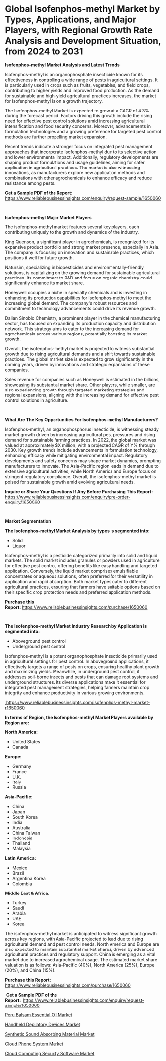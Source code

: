 <p><h1>Global Isofenphos-methyl Market by Types, Applications, and Major Players, with Regional Growth Rate Analysis and Development Situation, from 2024 to 2031</h1></p><p><strong>Isofenphos-methyl Market Analysis and Latest Trends</strong></p>
<p><p>Isofenphos-methyl is an organophosphate insecticide known for its effectiveness in controlling a wide range of pests in agricultural settings. It is particularly used in crops such as fruits, vegetables, and field crops, contributing to higher yields and improved food production. As the demand for sustainable and high-yield agricultural practices increases, the market for Isofenphos-methyl is on a growth trajectory.</p><p>The Isofenphos-methyl Market is expected to grow at a CAGR of 4.3% during the forecast period. Factors driving this growth include the rising need for effective pest control solutions amid increasing agricultural intensification and food security concerns. Moreover, advancements in formulation technologies and a growing preference for targeted pest control methods are further propelling market expansion.</p><p>Recent trends indicate a stronger focus on integrated pest management approaches that incorporate Isofenphos-methyl due to its selective action and lower environmental impact. Additionally, regulatory developments are shaping product formulations and usage guidelines, aiming for safer application in agricultural practices. The market is also witnessing innovations, as manufacturers explore new application methods and combinations with other agrochemicals to enhance efficacy and reduce resistance among pests.</p></p>
<p><strong>Get a Sample PDF of the Report:&nbsp;</strong> <a href="https://www.reliablebusinessinsights.com/enquiry/request-sample/1650060?utm_campaign=97&utm_medium=2&utm_source=Github&utm_content=ia&utm_term=26092024&utm_id=isofenphos-methyl">https://www.reliablebusinessinsights.com/enquiry/request-sample/1650060</a></p>
<p>&nbsp;</p>
<p><strong>Isofenphos-methyl Major Market Players</strong></p>
<p><p>The isofenphos-methyl market features several key players, each contributing uniquely to the growth and dynamics of the industry. </p><p>King Quenson, a significant player in agrochemicals, is recognized for its expansive product portfolio and strong market presence, especially in Asia. The company is focusing on innovation and sustainable practices, which positions it well for future growth.</p><p>Natursim, specializing in biopesticides and environmentally-friendly solutions, is capitalizing on the growing demand for sustainable agricultural practices. Its commitment to R&D and focus on organic chemistry could significantly enhance its market share.</p><p>Honeywell occupies a niche in specialty chemicals and is investing in enhancing its production capabilities for isofenphos-methyl to meet the increasing global demand. The company's robust resources and commitment to technology advancements could drive its revenue growth.</p><p>Dalian Sinobio Chemistry, a prominent player in the chemical manufacturing sector, has focused on expanding its production capacity and distribution network. This strategy aims to cater to the increasing demand for agrochemicals across various regions, potentially boosting its market growth.</p><p>Overall, the isofenphos-methyl market is projected to witness substantial growth due to rising agricultural demands and a shift towards sustainable practices. The global market size is expected to grow significantly in the coming years, driven by innovations and strategic expansions of these companies.</p><p>Sales revenue for companies such as Honeywell is estimated in the billions, showcasing its substantial market share. Other players, while smaller, are also experiencing growth through targeted marketing strategies and regional expansions, aligning with the increasing demand for effective pest control solutions in agriculture.</p></p>
<p>&nbsp;</p>
<p><strong>What Are The Key Opportunities For Isofenphos-methyl Manufacturers?</strong></p>
<p><p>Isofenphos-methyl, an organophosphorus insecticide, is witnessing steady market growth driven by increasing agricultural pest pressures and rising demand for sustainable farming practices. In 2022, the global market was valued at approximately $X million, with a projected CAGR of Y% through 2030. Key growth trends include advancements in formulation technology, enhancing efficacy while mitigating environmental impact. Regulatory developments and safety concerns may shape market dynamics, prompting manufacturers to innovate. The Asia-Pacific region leads in demand due to extensive agricultural activities, while North America and Europe focus on stringent regulatory compliance. Overall, the isofenphos-methyl market is poised for sustainable growth amid evolving agricultural needs.</p></p>
<p><strong>Inquire or Share Your Questions If Any Before Purchasing This Report:</strong> <a href="https://www.reliablebusinessinsights.com/enquiry/pre-order-enquiry/1650060?utm_campaign=97&utm_medium=2&utm_source=Github&utm_content=ia&utm_term=26092024&utm_id=isofenphos-methyl">https://www.reliablebusinessinsights.com/enquiry/pre-order-enquiry/1650060</a></p>
<p>&nbsp;</p>
<p><strong>Market Segmentation</strong></p>
<p><strong>The Isofenphos-methyl Market Analysis by types is segmented into:</strong></p>
<p><ul><li>Solid</li><li>Liquor</li></ul></p>
<p><p>Isofenphos-methyl is a pesticide categorized primarily into solid and liquid markets. The solid market includes granules or powders used in agriculture for effective pest control, offering benefits like easy handling and targeted application. Conversely, the liquid market comprises emulsifiable concentrates or aqueous solutions, often preferred for their versatility in application and rapid absorption. Both market types cater to different agricultural practices, ensuring that farmers have suitable options based on their specific crop protection needs and preferred application methods.</p></p>
<p><strong>Purchase this Report:&nbsp;</strong><a href="https://www.reliablebusinessinsights.com/purchase/1650060?utm_campaign=97&utm_medium=2&utm_source=Github&utm_content=ia&utm_term=26092024&utm_id=isofenphos-methyl">https://www.reliablebusinessinsights.com/purchase/1650060</a></p>
<p>&nbsp;</p>
<p><strong>The Isofenphos-methyl Market Industry Research by Application is segmented into:</strong></p>
<p><ul><li>Aboveground pest control</li><li>Underground pest control</li></ul></p>
<p><p>Isofenphos-methyl is a potent organophosphate insecticide primarily used in agricultural settings for pest control. In aboveground applications, it effectively targets a range of pests on crops, ensuring healthy plant growth and maximizing yields. Meanwhile, in underground pest control, it addresses soil-borne insects and pests that can damage root systems and underground structures. Its diverse applications make it essential for integrated pest management strategies, helping farmers maintain crop integrity and enhance productivity in various growing environments.</p></p>
<p><a href="https://www.reliablebusinessinsights.com/isofenphos-methyl-market-r1650060?utm_campaign=97&utm_medium=2&utm_source=Github&utm_content=ia&utm_term=26092024&utm_id=isofenphos-methyl">&nbsp;https://www.reliablebusinessinsights.com/isofenphos-methyl-market-r1650060</a></p>
<p><strong>In terms of Region, the Isofenphos-methyl Market Players available by Region are:</strong></p>
<p>
    <p> <strong> North America: </strong>
        <ul>
            <li>United States</li>
            <li>Canada</li>
        </ul>
        </p> 
    <p> <strong> Europe: </strong>
        <ul>
            <li>Germany</li>
            <li>France</li>
            <li>U.K.</li>
            <li>Italy</li>
            <li>Russia</li>
        </ul>
        </p> 
    <p> <strong> Asia-Pacific: </strong>
        <ul>
            <li>China</li>
            <li>Japan</li>
            <li>South Korea</li>
            <li>India</li>
            <li>Australia</li>
            <li>China Taiwan</li>
            <li>Indonesia</li>
            <li>Thailand</li>
            <li>Malaysia</li>
        </ul>
        </p> 
    <p> <strong> Latin America: </strong>
        <ul>
            <li>Mexico</li>
            <li>Brazil</li>
            <li>Argentina Korea</li>
            <li>Colombia</li>
        </ul>
        </p> 
    <p> <strong> Middle East & Africa: </strong>
        <ul>
            <li>Turkey</li>
            <li>Saudi</li>
            <li>Arabia</li>
            <li>UAE</li>
            <li>Korea</li>
        </ul>
    </p>
    </p>
<p><p>The isofenphos-methyl market is anticipated to witness significant growth across key regions, with Asia-Pacific projected to lead due to rising agricultural demand and pest control needs. North America and Europe are also expected to maintain substantial market shares, driven by advanced agricultural practices and regulatory support. China is emerging as a vital market due to increased agrochemical usage. The estimated market share valuation is as follows: Asia-Pacific (40%), North America (25%), Europe (20%), and China (15%).</p></p>
<p><strong>Purchase this Report: </strong><a href="https://www.reliablebusinessinsights.com/purchase/1650060?utm_campaign=97&utm_medium=2&utm_source=Github&utm_content=ia&utm_term=26092024&utm_id=isofenphos-methyl">https://www.reliablebusinessinsights.com/purchase/1650060</a></p>
<p>&nbsp;<strong>Get a Sample PDF of the Report:&nbsp;&nbsp;</strong><a href="https://www.reliablebusinessinsights.com/enquiry/request-sample/1650060?utm_campaign=97&utm_medium=2&utm_source=Github&utm_content=ia&utm_term=26092024&utm_id=isofenphos-methyl">https://www.reliablebusinessinsights.com/enquiry/request-sample/1650060</a></p>
<p><strong></strong></p>
<p><p><a href="https://issuu.com/reportprime-2/docs/peru-balsam-essential-oil-market-si_71e49eaebee622?utm_campaign=97&utm_medium=2&utm_source=Github&utm_content=ia&utm_term=26092024&utm_id=isofenphos-methyl">Peru Balsam Essential Oil Market</a></p><p><a href="https://github.com/aiko92han/Market-Research-Report-List-1/blob/main/handheld-depilatory-devices-market.md?utm_campaign=97&utm_medium=2&utm_source=Github&utm_content=ia&utm_term=26092024&utm_id=isofenphos-methyl">Handheld Depilatory Devices Market</a></p><p><a href="https://github.com/GraceTurner587/Market-Research-Report-List-1/blob/main/synthetic-sound-absorbing-material-market.md?utm_campaign=97&utm_medium=2&utm_source=Github&utm_content=ia&utm_term=26092024&utm_id=isofenphos-methyl">Synthetic Sound Absorbing Material Market</a></p><p><a href="https://www.linkedin.com/pulse/strategic-market-insights-navigating-global-cloud-phone-system-lghff?trackingId=I7sPumtLQ%2BiqhpM8GAZyhg%3D%3D&utm_campaign=97&utm_medium=2&utm_source=Github&utm_content=ia&utm_term=26092024&utm_id=isofenphos-methyl">Cloud Phone System Market</a></p><p><a href="https://www.linkedin.com/pulse/navigating-cloud-computing-security-software-market-expert-5lkzf?trackingId=N8OI4JKyTTqLFsTp10R4xw%3D%3D&utm_campaign=97&utm_medium=2&utm_source=Github&utm_content=ia&utm_term=26092024&utm_id=isofenphos-methyl">Cloud Computing Security Software Market</a></p></p>